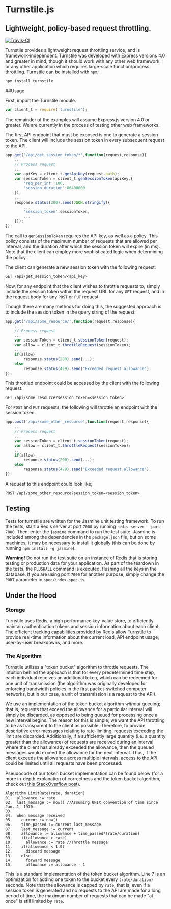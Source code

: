 Turnstile.js
======
Lightweight, policy-based request throttling.
---

[![Travis-CI](https://travis-ci.org/rahulsmehta/turnstile.svg?branch=integration)](https://travis-ci.org/rahulsmehta/turnstile)


Turnstile provides a lightweight request throttling service, and is framework-independent. Turnstile was developed with Express versions 4.0 and greater in mind, though it should work with any other web framework, or any other application which requires large-scale function/process throttling. Turnstile can be installed with `npm`;

	npm install turnstile
    
##Usage

First, import the Turnstile module.

```javascript
var client_t = require('turnstile');
```

The remainder of the examples will assume Express.js version 4.0 or greater. We are currently in the process of 
testing other web frameworks. 

The first API endpoint that must be exposed is one to generate a session token. The client will include the 
session token in every subsequent request to the API.

```javascript
app.get('/api/get_session_token/*',function(request,response){
	...
	// Process request
    ...
    var apiKey = client_t.getApiKey(request.path);
    var sessionToken = client_t.genSessionToken(apiKey,{
    	'req_per_int':100,
        'session_duration':86400000
    });
    ...
    response.status(200).send(JSON.stringify({
    	...
        'session_token':sessionToken,
        ...
    }));
});
```

The call to `genSessionToken` requires the API key, as well as a policy. This policy consists of the 
maximum number of requests that are allowed per interval, and the duration after which the session 
token will expire (in ms). Note that the client can employ more sophisticated logic when determining 
the policy.

The client can generate a new session token with the following request:

	GET /api/get_session_token/<api_key>
    

Now, for any endpoint that the client wishes to throttle requests to, simply include the session token
within the request URL for any `GET` request, and in the request body for any `POST` or `PUT` request.

Though there are many methods for doing this, the suggested approach is to include the session token
in the query string of the request.

```javascript
app.get('/api/some_resource/',function(request,response){
	...
    // Process request
    ...
    var sessionToken = client_t.sessionToken(request);
    var allow = client_t.throttleRequest(sessionToken);
    ...
    if(allow)
    	response.status(200).send(...);
    else
    	response.status(429).send("Exceeded request allowance");
});
```

This throttled endpoint could be accessed by the client with the following request:

	GET /api/some_resource?session_token=<session_token>
    
For `POST` and `PUT` requests, the following will throttle an endpoint with the session token.

```javascript
app.post('/api/some_other_resource',function(request,response){
	...
    // Process request
    ...
    var sessionToken = client_t.sessionToken(request);
    var allow = client_t.throttleRequest(sessionToken);
    ...
    if(allow)
    	response.status(200).send(...);
    else
    	response.status(429).send("Exceeded request allowance");
});
```
A request to this endpoint could look like;

	POST /api/some_other_resource?session_token=<session_token>

## Testing
Tests for turnstile are written for the Jasmine unit testing framework. To run the tests, start
a Redis server at port `7000` by running `redis-server --port 7000`. Then, enter the `jasmine`
command to run the test suite. Jasmine is included among the dependencies in the `package.json`
file, but on some machines, it may be necessary to install it globally (this can be done
by running `npm install -g jasmine`).

**Warning!** Do not run the test suite on an instance of Redis that is storing testing or production
data for your application. As part of the teardown in the tests, the `FLUSHALL` command is executed,
flushing all the keys in the database. If you are using port `7000` for another purpose,
simply change the `PORT` parameter in `spec/index.spec.js`.

## Under the Hood

### Storage

Turnstile uses Redis, a high performance key-value store, to efficiently maintain authentication tokens
and session information about each client. The efficient tracking capabilities provided by Redis allow 
Turnstile to provide real-time information about the current load, API endpoint usage, user-by-user
breakdowns, and more.


### The Algorithm
Turnstile utilizes a "token bucket" algorithm to throttle requests. The intuition behind the approach is that
for every predetermined time step, each individual receives an additional token, which can be redeemed for
one unit of transmission (the algorithm was originally developed for enforcing bandwidth policies in the
first packet-switched computer networks, but in our case, a unit of transmission is a request to the API).

We use an implementation of the token bucket algorithm *without* queuing; that is, requests that exceed the 
allowance for a particular interval will simply be discarded, as opposed to being queued for processing
once a new interval begins. The reason for this is simple; we want the API throttling to be as transparent to
the client as possible. Therefore, to provide descriptive error messages relating to rate-limiting, requests
exceeding the limit are discarded. Additionally, if a sufficiently large quantity (i.e. a quantity greater 
than the allowance) of requests are received during an interval where the client has already exceeded the
allowance, then the queued messages would exceed the allowance for the next interval. Thus, if the client
exceeds the allowance across multiple intervals, access to the API could be limited until all requests have 
been processed.

Pseudocode of our token bucket implementation can be found below (for a more in-depth explanation of
correctness and the token bucket algorithm, check out 
[this StackOverflow post](http://stackoverflow.com/questions/667508/whats-a-good-rate-limiting-algorithm)).

```
Algorithm LimitRate(rate, duration)
01.  allowance := rate
02.  last_message := now() //Assuming UNIX convention of time since Jan. 1, 1970.
03.
04.  when message received
05.    current := now()
06.    time_passed := current-last_message
07.    last_message := current
08.    allowance := allowance + time_passed*(rate/duration)
09.    if(allowance > rate)
10.      allowance := rate //Throttle message
11.    if(allowance < 1.0)
12. 	 discard message
13.    else
14.      forward message
15.      allowance := allowance - 1
```

This is a standard implementation of the token bucket algorithm. Line 7 is an optimization for adding one
token to the bucket every `(rate/duration)` seconds. Note that the allowance is capped by `rate`; that is, 
even if a session token is generated and no requests to the API are made for a long period of time, the 
maximum number of requests that can be made "at once" is still limited by `rate`.







